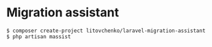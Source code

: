 # Migration assistant

```
$ composer create-project litovchenko/laravel-migration-assistant
$ php artisan massist
```
